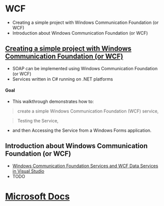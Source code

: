 # WCF
- Creating a simple project with Windows Communication Foundation (or WCF)
- Introduction about Windows Communication Foundation (or WCF)

## [Creating a simple project with Windows Communication Foundation (or WCF)](https://msdn.microsoft.com/en-us/library/bb386386.aspx)
- SOAP can be implemented using Windows Communication Foundation (or WCF)
- Services written in C# running on .NET platforms

#### Goal
- This walkthrough demonstrates how to:
>  create a simple Windows Communication Foundation (WCF) service, 

> Testing the Service, 

- and then Accessing the Service from a Windows Forms application.

## Introduction about Windows Communication Foundation (or WCF)
- [Windows Communication Foundation Services and WCF Data Services in Visual Studio](https://msdn.microsoft.com/en-us/library/bb386386.aspx)
- TODO

# [Microsoft Docs](https://docs.microsoft.com/en-gb/)
